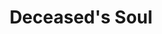 --- 
title: "Deceased's Soul"
publishdate: "2019-1-23T16:48:46+02:00"
src: "https://365manga.net/manga/deceased-s-soul"
image: "https://data.365manga.net/images/thumbnails/32423-deceased-s-soul.jpg"
description: " Jeongto and Isaeng - childhood friends and neighbours, one grew up in a hospital and the other in a funeral home. Even with their opposite roles in serving those who live and those who have died, they were extremely close. Yet, ten years later, what was once two friends who could understand and respect the balance they maintained in the cycle of life, death, and rebirth is…"
---